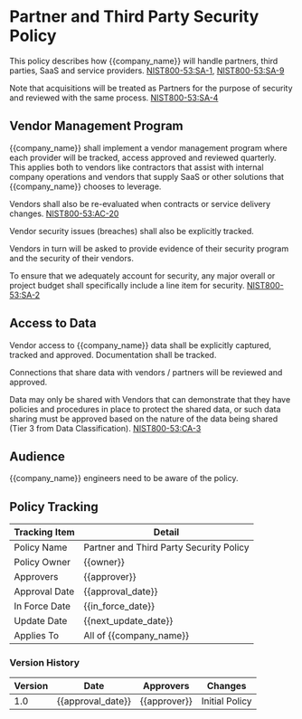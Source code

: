 # Partner and Third Party Security Policy

This policy describes how {{company_name}} will handle partners, third parties, SaaS and service providers.
[NIST800-53:SA-1](https://nvd.nist.gov/800-53/Rev4/control/SA-1),
[NIST800-53:SA-9](https://nvd.nist.gov/800-53/Rev4/control/SA-9)

Note that acquisitions will be treated as Partners for the purpose of security and reviewed with the same process.
[NIST800-53:SA-4](https://nvd.nist.gov/800-53/Rev4/control/SA-4)

## Vendor Management Program

{{company_name}} shall implement a vendor management program where each provider will be tracked, access approved
and reviewed quarterly.  This applies both to vendors like contractors that assist with internal company operations
and vendors that supply SaaS or other solutions that {{company_name}} chooses to leverage.

Vendors shall also be re-evaluated when contracts or service delivery changes.
[NIST800-53:AC-20](https://nvd.nist.gov/800-53/Rev4/control/AC-20)

Vendor security issues (breaches) shall also be explicitly tracked.

Vendors in turn will be asked to provide evidence of their security program and the security of their vendors.

To ensure that we adequately account for security, any major overall or project budget shall specifically include
a line item for security. [NIST800-53:SA-2](https://nvd.nist.gov/800-53/Rev4/control/SA-2)

## Access to Data

Vendor access to {{company_name}} data shall be explicitly captured, tracked and approved.  Documentation shall be tracked.

Connections that share data with vendors / partners will be reviewed and approved.  

Data may only be shared with Vendors that can demonstrate that they have policies and procedures in place to
protect the shared data, or such data sharing must be approved based on the nature of the data being shared
(Tier 3 from Data Classification). [NIST800-53:CA-3](https://nvd.nist.gov/800-53/Rev4/control/CA-3)

## Audience

{{company_name}} engineers need to be aware of the policy.

## Policy Tracking

| Tracking Item   | Detail |
|-----------------|--------|
| Policy Name     | Partner and Third Party Security Policy |
| Policy Owner    | {{owner}} |
| Approvers       | {{approver}} |
| Approval Date   | {{approval_date}} |
| In Force Date   | {{in_force_date}} |
| Update Date     | {{next_update_date}} |
| Applies To      | All of {{company_name}} |

### Version History

| Version | Date | Approvers | Changes |
|--|--|--|--|
| 1.0 | {{approval_date}} | {{approver}} | Initial Policy |
